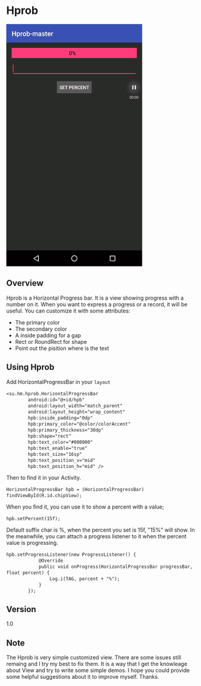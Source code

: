 # Hprob

![Hprob](/gif/guide.gif)

## Overview
Hprob is a Horizontal Progress bar.
It is a view showing progress with a number on it.
When you want to express a progress or a record, it will be useful.
You can customize it with some attributes:

  - The primary color
  - The secondary color
  - A inside padding for a gap
  - Rect or RoundRect for shape
  - Point out the pisition where is the text

## Using Hprob
Add HorizontalProgressBar in your ``layout``

```
<su.hm.hprob.HorizontalProgressBar
        android:id="@+id/hpb"
        android:layout_width="match_parent"
        android:layout_height="wrap_content"
        hpb:inside_padding="0dp"
        hpb:primary_color="@color/colorAccent"
        hpb:primary_thickness="30dp"
        hpb:shape="rect"
        hpb:text_color="#000000"
        hpb:text_enable="true"
        hpb:text_size="16sp"
		hpb:text_position_v="mid" 
		hpb:text_position_h="mid" />
```

Then to find it in your Activity.
```
HorizontalProgressBar hpb = (HorizontalProgressBar) findViewById(R.id.chipView);
```

When you find it, you can use it to show a percent with a value;
```
hpb.setPercent(15f);
```
Default suffix char is %, when the percent you set is 15f, "15%" will show.
In the meanwhile, you can attach a progress listener to it when the percent value is progressing.
```
hpb.setProgressListener(new ProgressListener() {
            @Override
            public void onProgress(HorizontalProgressBar progressBar, float percent) {
                Log.i(TAG, percent + "%");
            }
        });
```

## Version
1.0

## Note
The Hprob is very simple customized view.
There are some issues still remaing and I try my best to fix them.
It is a way that I get the knowleage about View and try to write some simple demos.
I hope you could provide some helpful suggestions about it to improve myself.
Thanks.
